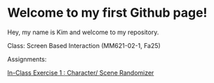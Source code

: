 # Welcome to my first Github page!

Hey, my name is Kim and welcome to my repository.


Class: Screen Based Interaction (MM621-02-1, Fa25)

Assignments:

[In-Class Exercise 1 : Character/ Scene Randomizer]()




